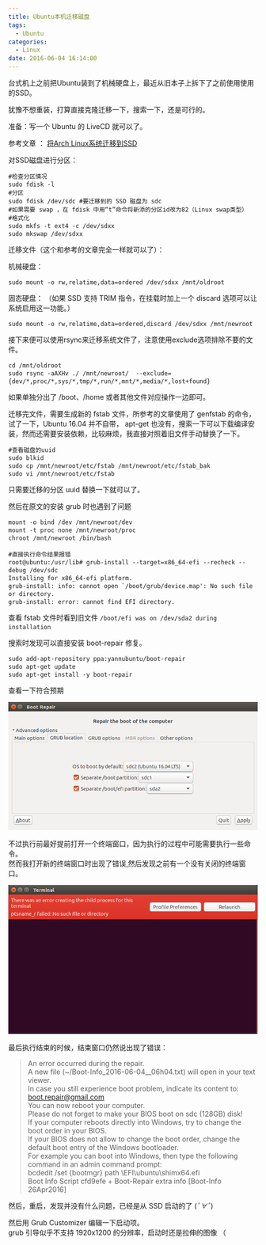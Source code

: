 ```yaml
---
title: Ubuntu本机迁移磁盘
tags:
  - Ubuntu
categories:
  - Linux
date: 2016-06-04 16:14:00
---
```


台式机上之前把Ubuntu装到了机械硬盘上，最近从旧本子上拆下了之前使用使用的SSD。

犹豫不想重装，打算直接克隆迁移一下，搜索一下，还是可行的。

准备：写一个 Ubuntu 的 LiveCD 就可以了。

参考文章 ： [将Arch Linux系统迁移到SSD](http://www.longxk.com/posts/2014/03/10/migrate-arch-install-to-ssd/)
<!--more-->
对SSD磁盘进行分区：

    #检查分区情况  
    sudo fdisk -l  
    #分区
    sudo fdisk /dev/sdc #要迁移到的 SSD 磁盘为 sdc
    #如果需要 swap ，在 fdisk 中用“t”命令将新添的分区id改为82（Linux swap类型）
    #格式化
    sudo mkfs -t ext4 -c /dev/sdxx
    sudo mkswap /dev/sdxx

迁移文件（这个和参考的文章完全一样就可以了）：

机械硬盘：

    sudo mount -o rw,relatime,data=ordered /dev/sdxx /mnt/oldroot

固态硬盘： （如果 SSD 支持 TRIM 指令，在挂载时加上一个 discard 选项可以让系统启用这一功能。）

    sudo mount -o rw,relatime,data=ordered,discard /dev/sdxx /mnt/newroot

接下来便可以使用rsync来迁移系统文件了，注意使用exclude选项排除不要的文件。
```
cd /mnt/oldroot  
sudo rsync -aAXHv ./ /mnt/newroot/  --exclude={dev/*,proc/*,sys/*,tmp/*,run/*,mnt/*,media/*,lost+found}  
```
如果单独分出了 /boot、/home 或者其他文件对应操作一边即可。

迁移完文件，需要生成新的 fstab 文件，所参考的文章使用了 genfstab 的命令，试了一下，Ubuntu 16.04 并不自带， apt-get 也没有，搜索一下可以下载编译安装，然而还需要安装依赖，比较麻烦，我直接对照着旧文件手动替换了一下。

    #查看磁盘的uuid  
    sudo blkid
    sudo cp /mnt/newroot/etc/fstab /mnt/newroot/etc/fstab_bak
    sudo vi /mnt/newroot/etc/fstab

只需要迁移的分区 uuid 替换一下就可以了。

然后在原文的安装 grub 时也遇到了问题

    mount -o bind /dev /mnt/newroot/dev
    mount -t proc none /mnt/newroot/proc
    chroot /mnt/newroot /bin/bash

    #直接执行命令结果报错  
    root@ubuntu:/usr/lib# grub-install --target=x86_64-efi --recheck --debug /dev/sdc
    Installing for x86_64-efi platform.
    grub-install: info: cannot open `/boot/grub/device.map': No such file or directory.
    grub-install: error: cannot find EFI directory.

查看 fstab 文件时看到旧文件 `/boot/efi was on /dev/sda2 during installation`

搜索时发现可以直接安装 boot-repair 修复。

    sudo add-apt-repository ppa:yannubuntu/boot-repair
    sudo apt-get update
    sudo apt-get install -y boot-repair

查看一下符合预期

![预览](/images/post/p03-preview.png)

不过执行前最好提前打开一个终端窗口，因为执行的过程中可能需要执行一些命令。  
然而我打开新的终端窗口时出现了错误,然后发现之前有一个没有关闭的终端窗口。

![错误](/images/post/p03-error.png)

最后执行结束的时候，结束窗口仍然说出现了错误：

> An error occurred during the repair.  
> A new file (~/Boot-Info_2016-06-04__06h04.txt) will open in your text viewer.  
> In case you still experience boot problem, indicate its content to:  
> boot.repair@gmail.com  
> You can now reboot your computer.  
> Please do not forget to make your BIOS boot on sdc (128GB) disk!  
> If your computer reboots directly into Windows, try to change the boot order in your BIOS.  
> If your BIOS does not allow to change the boot order, change the default boot entry of the Windows bootloader.  
> For example you can boot into Windows, then type the following command in an admin command prompt:  
> bcdedit /set {bootmgr} path \EFI\ubuntu\shimx64.efi  
> Boot Info Script cfd9efe + Boot-Repair extra info      [Boot-Info 26Apr2016]

然后，重启，发现并没有什么问题，已经是从 SSD 启动的了 (_ﾟ∀ﾟ_)

然后用 Grub Customizer 编辑一下启动项。  
grub 引导似乎不支持 1920x1200 的分辨率，启动时还是拉伸的图像 （

